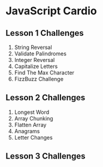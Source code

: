 # JavaScript Cardio

## Lesson 1 Challenges

1. String Reversal
2. Validate Palindromes
3. Integer Reversal
4. Capitalize Letters
5. Find The Max Character
6. FizzBuzz Challenge

## Lesson 2 Challenges

1. Longest Word
2. Array Chunking
3. Flatten Array
4. Anagrams
5. Letter Changes

## Lesson 3 Challenges
